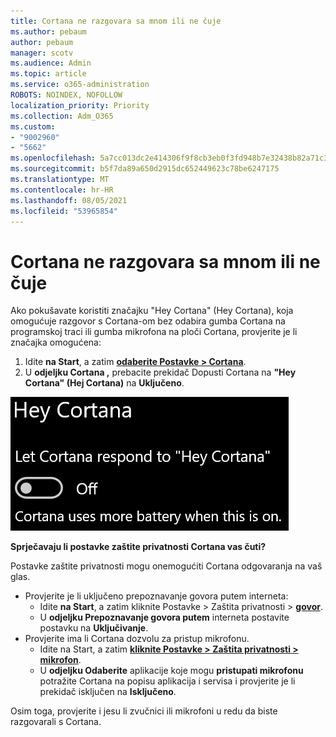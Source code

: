 ```yaml
---
title: Cortana ne razgovara sa mnom ili ne čuje
ms.author: pebaum
author: pebaum
manager: scotv
ms.audience: Admin
ms.topic: article
ms.service: o365-administration
ROBOTS: NOINDEX, NOFOLLOW
localization_priority: Priority
ms.collection: Adm_O365
ms.custom:
- "9002960"
- "5662"
ms.openlocfilehash: 5a7cc013dc2e414306f9f8cb3eb0f3fd948b7e32438b82a71c31219b65a180e4
ms.sourcegitcommit: b5f7da89a650d2915dc652449623c78be6247175
ms.translationtype: MT
ms.contentlocale: hr-HR
ms.lasthandoff: 08/05/2021
ms.locfileid: "53965854"
---
```

# <a name="cortana-doesnt-talk-to-me-or-cant-hear-me"></a>Cortana ne razgovara sa mnom ili ne čuje

Ako pokušavate koristiti značajku "Hey Cortana" (Hey Cortana), koja omogućuje razgovor s Cortana-om bez odabira gumba Cortana na programskoj traci ili gumba mikrofona na ploči Cortana, provjerite je li značajka omogućena:

1. Idite **na Start**, a zatim **[odaberite Postavke > Cortana](ms-settings:cortana?activationSource=GetHelp)**.
2. U **odjeljku Cortana ,** prebacite prekidač Dopusti Cortana na **"Hey Cortana" (Hej Cortana)** na **Uključeno**.

![Hey Cortana](media/hey-cortana.png)

**Sprječavaju li postavke zaštite privatnosti Cortana vas čuti?**

Postavke zaštite privatnosti mogu onemogućiti Cortana odgovaranja na vaš glas.
- Provjerite je li uključeno prepoznavanje govora putem interneta:
    - Idite **na Start**, a zatim kliknite Postavke > Zaštita privatnosti > **[govor](ms-settings:privacy-speech?activationSource=GetHelp)**.
    - U **odjeljku Prepoznavanje govora putem** interneta postavite postavku na **Uključivanje**.
- Provjerite ima li Cortana dozvolu za pristup mikrofonu. 
    - Idite na Start, a zatim **[kliknite Postavke > Zaštita privatnosti > mikrofon](ms-settings:privacy-microphone?activationSource=GetHelp)**.
    - U **odjeljku Odaberite** aplikacije koje mogu **pristupati mikrofonu** potražite Cortana na popisu aplikacija i servisa i provjerite je li prekidač isključen na **Isključeno**.

Osim toga, provjerite i jesu li zvučnici ili mikrofoni u redu da biste razgovarali s Cortana.
